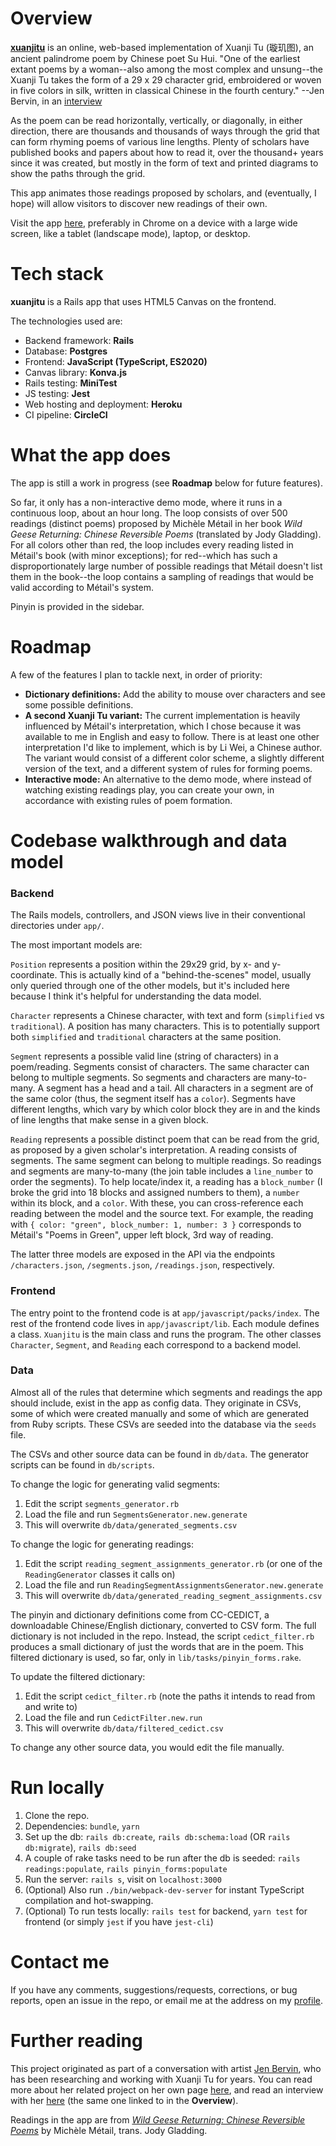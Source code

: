 # Overview

[**xuanjitu**](http://xuanjitu.herokuapp.com/) is an online, web-based implementation of Xuanji Tu (璇玑图), an ancient palindrome poem by Chinese poet Su Hui. "One of the earliest extant poems by a woman--also among the most complex and unsung--the Xuanji Tu takes the form of a 29 x 29 character grid, embroidered or woven in five colors in silk, written in classical Chinese in the fourth century." --Jen Bervin, in an [interview](https://www.asymptotejournal.com/interview/an-interview-with-jen-bervin/)

As the poem can be read horizontally, vertically, or diagonally, in either direction, there are thousands and thousands of ways through the grid that can form rhyming poems of various line lengths. Plenty of scholars have published books and papers about how to read it, over the thousand+ years since it was created, but mostly in the form of text and printed diagrams to show the paths through the grid.

This app animates those readings proposed by scholars, and (eventually, I hope) will allow visitors to discover new readings of their own.

Visit the app [here](http://xuanjitu.herokuapp.com/), preferably in Chrome on a device with a large wide screen, like a tablet (landscape mode), laptop, or desktop.


# Tech stack

**xuanjitu** is a Rails app that uses HTML5 Canvas on the frontend.

The technologies used are:
+ Backend framework: **Rails**
+ Database: **Postgres**
+ Frontend: **JavaScript (TypeScript, ES2020)**
+ Canvas library: **Konva.js**
+ Rails testing: **MiniTest**
+ JS testing: **Jest**
+ Web hosting and deployment: **Heroku**
+ CI pipeline: **CircleCI**


# What the app does

The app is still a work in progress (see **Roadmap** below for future features).

So far, it only has a non-interactive demo mode, where it runs in a continuous loop, about an hour long. The loop consists of over 500 readings (distinct poems) proposed by Michèle Métail in her book _Wild Geese Returning: Chinese Reversible Poems_ (translated by Jody Gladding). For all colors other than red, the loop includes every reading listed in Métail's book (with minor exceptions); for red--which has such a disproportionately large number of possible readings that Métail doesn't list them in the book--the loop contains a sampling of readings that would be valid according to Métail's system.

Pinyin is provided in the sidebar.


# Roadmap

A few of the features I plan to tackle next, in order of priority:

+ **Dictionary definitions:** Add the ability to mouse over characters and see some possible definitions.
+ **A second Xuanji Tu variant:** The current implementation is heavily influenced by Métail's interpretation, which I chose because it was available to me in English and easy to follow. There is at least one other interpretation I'd like to implement, which is by Li Wei, a Chinese author. The variant would consist of a different color scheme, a slightly different version of the text, and a different system of rules for forming poems.
+ **Interactive mode:** An alternative to the demo mode, where instead of watching existing readings play, you can create your own, in accordance with existing rules of poem formation.


# Codebase walkthrough and data model

### Backend

The Rails models, controllers, and JSON views live in their conventional directories under `app/`.

The most important models are:

`Position` represents a position within the 29x29 grid, by x- and y-coordinate. This is actually kind of a "behind-the-scenes" model, usually only queried through one of the other models, but it's included here because I think it's helpful for understanding the data model.

`Character` represents a Chinese character, with text and form (`simplified` vs `traditional`). A position has many characters. This is to potentially support both `simplified` and `traditional` characters at the same position.

`Segment` represents a possible valid line (string of characters) in a poem/reading. Segments consist of characters. The same character can belong to multiple segments. So segments and characters are many-to-many. A segment has a head and a tail. All characters in a segment are of the same color (thus, the segment itself has a `color`). Segments have different lengths, which vary by which color block they are in and the kinds of line lengths that make sense in a given block.

`Reading` represents a possible distinct poem that can be read from the grid, as proposed by a given scholar's interpretation. A reading consists of segments. The same segment can belong to multiple readings. So readings and segments are many-to-many (the join table includes a `line_number` to order the segments). To help locate/index it, a reading has a `block_number` (I broke the grid into 18 blocks and assigned numbers to them), a `number` within its block, and a `color`. With these, you can cross-reference each reading between the model and the source text. For example, the reading with `{ color: "green", block_number: 1, number: 3 }` corresponds to Métail's "Poems in Green", upper left block, 3rd way of reading.

The latter three models are exposed in the API via the endpoints `/characters.json`, `/segments.json`, `/readings.json`, respectively.


### Frontend

The entry point to the frontend code is at `app/javascript/packs/index`. The rest of the frontend code lives in `app/javascript/lib`. Each module defines a class. `Xuanjitu` is the main class and runs the program. The other classes `Character`, `Segment`, and `Reading` each correspond to a backend model.


### Data

Almost all of the rules that determine which segments and readings the app should include, exist in the app as config data. They originate in CSVs, some of which were created manually and some of which are generated from Ruby scripts. These CSVs are seeded into the database via the `seeds` file.

The CSVs and other source data can be found in `db/data`. The generator scripts can be found in `db/scripts`.

To change the logic for generating valid segments:
1. Edit the script `segments_generator.rb`
2. Load the file and run `SegmentsGenerator.new.generate`
3. This will overwrite `db/data/generated_segments.csv`

To change the logic for generating readings:
1. Edit the script `reading_segment_assignments_generator.rb` (or one of the `ReadingGenerator` classes it calls on)
2. Load the file and run `ReadingSegmentAssignmentsGenerator.new.generate`
3. This will overwrite `db/data/generated_reading_segment_assignments.csv`

The pinyin and dictionary definitions come from CC-CEDICT, a downloadable Chinese/English dictionary, converted to CSV form. The full dictionary is not included in the repo. Instead, the script `cedict_filter.rb` produces a small dictionary of just the words that are in the poem. This filtered dictionary is used, so far, only in `lib/tasks/pinyin_forms.rake`.

To update the filtered dictionary:
1. Edit the script `cedict_filter.rb` (note the paths it intends to read from and write to)
2. Load the file and run `CedictFilter.new.run`
3. This will overwrite `db/data/filtered_cedict.csv`

To change any other source data, you would edit the file manually.


# Run locally

1. Clone the repo.
2. Dependencies: `bundle`, `yarn`
3. Set up the db: `rails db:create`, `rails db:schema:load` (OR `rails db:migrate`), `rails db:seed`
4. A couple of rake tasks need to be run after the db is seeded: `rails readings:populate`, `rails pinyin_forms:populate`
5. Run the server: `rails s`, visit on `localhost:3000`
6. (Optional) Also run `./bin/webpack-dev-server` for instant TypeScript compilation and hot-swapping.
7. (Optional) To run tests locally: `rails test` for backend, `yarn test` for frontend (or simply `jest` if you have `jest-cli`)


# Contact me

If you have any comments, suggestions/requests, corrections, or bug reports, open an issue in the repo, or email me at the address on my [profile](https://github.com/rorysaur).


# Further reading

This project originated as part of a conversation with artist [Jen Bervin](http://jenbervin.com/), who has been researching and working with Xuanji Tu for years. You can read more about her related project on her own page [here](http://jenbervin.com/projects/su-huis-reversible-poem#1), and read an interview with her [here](https://www.asymptotejournal.com/interview/an-interview-with-jen-bervin/) (the same one linked to in the **Overview**).

Readings in the app are from [_Wild Geese Returning: Chinese Reversible Poems_](https://www.amazon.com/Wild-Geese-Returning-Chinese-Reversible/dp/9629968002) by Michèle Métail, trans. Jody Gladding.
